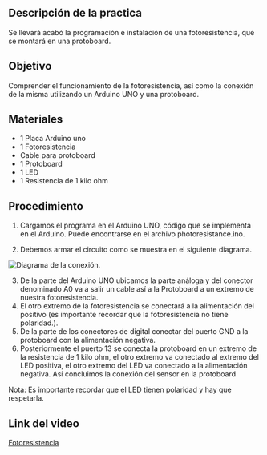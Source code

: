 

## Descripción de la practica
Se llevará acabó la programación e instalación de una fotoresistencia, que se montará en una protoboard.

## Objetivo
Comprender el funcionamiento de la fotoresistencia, así como la conexión de la misma utilizando un Arduino UNO y una protoboard.

## Materiales
* 1 Placa Arduino uno
* 1 Fotoresistencia 
* Cable para protoboard
* 1 Protoboard
* 1 LED
* 1 Resistencia de 1 kilo ohm

## Procedimiento
1. Cargamos el programa en el Arduino UNO, código que se implementa en el Arduino. Puede encontrarse en el archivo photoresistance.ino.

2. Debemos armar el circuito como se muestra en el siguiente diagrama. 

![Diagrama de la conexión.](http://image.ibb.co/mLiyCQ/Captura_de_pantalla_15.png)

3. De la parte del Arduino UNO ubicamos la parte análoga y del conector denominado A0 va a salir un cable así a la Protoboard a un extremo de nuestra fotoresistencia.
4. El otro extremo de la fotoresistencia se conectará a la alimentación del positivo (es importante recordar que la fotoresistencia no tiene polaridad.).  
5. De la parte de los conectores de digital conectar del puerto GND a la protoboard con la alimentación negativa.
6. Posteriormente el puerto 13 se conecta la protoboard en un extremo de la resistencia de 1 kilo ohm, el otro extremo va conectado al extremo del LED positiva, el otro extremo del LED va conectado a la alimentación negativa.
Así concluimos la conexión del sensor en la protoboard

Nota: Es importante recordar que el LED tienen polaridad y hay que respetarla.

## Link del video
[Fotoresistencia](https://youtu.be/TATvSclthYY)

